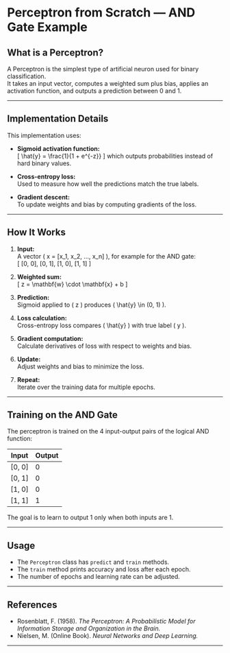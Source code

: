 # Perceptron from Scratch — AND Gate Example

## What is a Perceptron?

A Perceptron is the simplest type of artificial neuron used for binary classification.  
It takes an input vector, computes a weighted sum plus bias, applies an activation function, and outputs a prediction between 0 and 1.

---

## Implementation Details

This implementation uses:

- **Sigmoid activation function:**  
  \[
  \hat{y} = \frac{1}{1 + e^{-z}}
  \]
  which outputs probabilities instead of hard binary values.

- **Cross-entropy loss:**  
  Used to measure how well the predictions match the true labels.

- **Gradient descent:**  
  To update weights and bias by computing gradients of the loss.

---

## How It Works

1. **Input:**  
   A vector \( x = [x_1, x_2, ..., x_n] \), for example for the AND gate:  
   \[
   [0, 0], [0, 1], [1, 0], [1, 1]
   \]

2. **Weighted sum:**  
   \[
   z = \mathbf{w} \cdot \mathbf{x} + b
   \]

3. **Prediction:**  
   Sigmoid applied to \( z \) produces \( \hat{y} \in (0, 1) \).

4. **Loss calculation:**  
   Cross-entropy loss compares \( \hat{y} \) with true label \( y \).

5. **Gradient computation:**  
   Calculate derivatives of loss with respect to weights and bias.

6. **Update:**  
   Adjust weights and bias to minimize the loss.

7. **Repeat:**  
   Iterate over the training data for multiple epochs.

---

## Training on the AND Gate

The perceptron is trained on the 4 input-output pairs of the logical AND function:

| Input  | Output |
|--------|--------|
| [0, 0] | 0      |
| [0, 1] | 0      |
| [1, 0] | 0      |
| [1, 1] | 1      |

The goal is to learn to output 1 only when both inputs are 1.

---

## Usage

- The `Perceptron` class has `predict` and `train` methods.  
- The `train` method prints accuracy and loss after each epoch.  
- The number of epochs and learning rate can be adjusted.

---

## References

- Rosenblatt, F. (1958). *The Perceptron: A Probabilistic Model for Information Storage and Organization in the Brain.*  
- Nielsen, M. (Online Book). *Neural Networks and Deep Learning.*  

---
